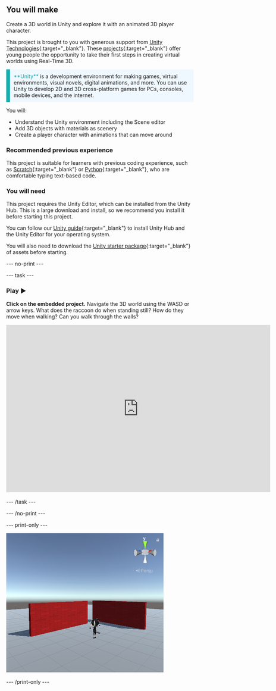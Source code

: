 ## You will make

Create a 3D world in Unity and explore it with an animated 3D player character.

This project is brought to you with generous support from [Unity Technologies](https://unity.com/){:target="_blank"}.  These [projects](https://projects.raspberrypi.org/en/pathways/unity-intro){:target="_blank"} offer young people the opportunity to take their first steps in creating virtual worlds using Real-Time 3D.

<p style="border-left: solid; border-width:10px; border-color: #0faeb0; background-color: aliceblue; padding: 10px;">
<span style="color: #0faeb0">**Unity**</span> is a development environment for making games, virtual environments, visual novels, digital animations, and more. You can use Unity to develop 2D and 3D cross-platform games for PCs, consoles, mobile devices, and the internet.
</p>

You will:
+ Understand the Unity environment including the Scene editor
+ Add 3D objects with materials as scenery
+ Create a player character with animations that can move around

### Recommended previous experience
This project is suitable for learners with previous coding experience, such as [Scratch](https://projects.raspberrypi.org/en/pathways/scratch-intro){:target="_blank"} or [Python](https://projects.raspberrypi.org/en/pathways/python-intro){:target="_blank"}, who are comfortable typing text-based code. 

### You will need
This project requires the Unity Editor, which can be installed from the Unity Hub. This is a large download and install, so we recommend you install it before starting this project.

You can follow our [Unity guide](https://projects.raspberrypi.org/en/projects/unity-guide){:target="_blank"} to install Unity Hub and the Unity Editor for your operating system.

You will also need to download the [Unity starter package](https://rpf.io/p/en/explore-a-3d-world-go){:target="_blank"} of assets before starting. 

--- no-print ---

--- task ---
### Play ▶️

**Click on the embedded project.** Navigate the 3D world using the WASD or arrow keys. What does the raccoon do when standing still? How do they move when walking? Can you walk through the walls?

<iframe allowtransparency="true" width="710" height="450" src="https://explore-a-3d-world-basic.rpfilt.repl.co" frameborder="0"></iframe>

--- /task ---

--- /no-print ---

--- print-only ---

![Completed project.](images/showcase_static.png)

--- /print-only ---
